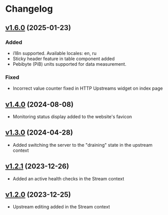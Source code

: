 # Changelog

## [v1.6.0](https://github.com/webserver-llc/angie-console-light/releases/tag/1.6.0) (2025-01-23)
### Added
- i18n supported. Available locales: en, ru
- Sticky header feature in table component added
- Pebibyte (PiB) units supported for data measurement.

### Fixed
- Incorrect value counter fixed in HTTP Upstreams widget on index page

## [v1.4.0](https://github.com/webserver-llc/angie-console-light/releases/tag/1.4.0) (2024-08-08)
- Monitoring status display added to the website's favicon

## [v1.3.0](https://github.com/webserver-llc/angie-console-light/releases/tag/1.3.0) (2024-04-28)
- Added switching the server to the "draining" state in the upstream context

## [v1.2.1](https://github.com/webserver-llc/angie-console-light/releases/tag/1.2.1) (2023-12-26)
- Added an active health checks in the Stream context

## [v1.2.0](https://github.com/webserver-llc/angie-console-light/releases/tag/1.2.0) (2023-12-25)
- Upstream editing added in the Stream context
